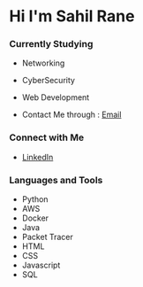 # Hi  I'm Sahil Rane

### Currently Studying
- Networking
- CyberSecurity
- Web Development

- Contact Me through : [Email](mailto:githubspam07@gmail.com)

### Connect with Me
- [LinkedIn](https://www.linkedin.com/in/sahil-rane-75a826286/) 
### Languages and Tools
- Python
- AWS
- Docker
- Java
- Packet Tracer
- HTML
- CSS
- Javascript
- SQL
